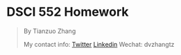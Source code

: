 # DSCI 552 Homework
> By Tianzuo Zhang
> 
> My contact info: [Twitter](https://twitter.com/dvzhangtz) [Linkedin](https://www.linkedin.com/in/tianzuo-zhang/) Wechat: dvzhangtz

